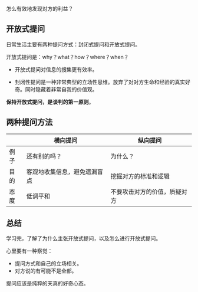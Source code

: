怎么有效地发现对方的利益？

## 开放式提问
日常生活主要有两种提问方式：封闭式提问和开放式提问。

开放式提问是：why？what？how？where？when？

- 开放式提问对信息的搜集更有效率。

- 封闭性提问是一种非常典型的立场性思维。放弃了对对方生命和经验的真实好奇。同时隐藏着非常自我的价值观。

**保持开放式提问，是谈判的第一原则**。

## 两种提问方法
|      | 横向提问                     | 纵向提问 |
| ---- | ---------------------------- | -------- |
| 例子 | 还有别的吗？                 | 为什么？ |
| 目的 | 客观地收集信息，避免遗漏盲点 |挖掘对方的标准和逻辑          |
| 态度 | 低调平和                             | 不要攻击对方的价值，质疑对方         |


## 总结
学习完，了解了为什么主张开放式提问，以及怎么进行开放式提问。

心里要有一种察觉：
- 提问方式和自己的立场相关。
- 对方说的有可能不是全部。

提问应该是纯粹的天真的好奇心态。